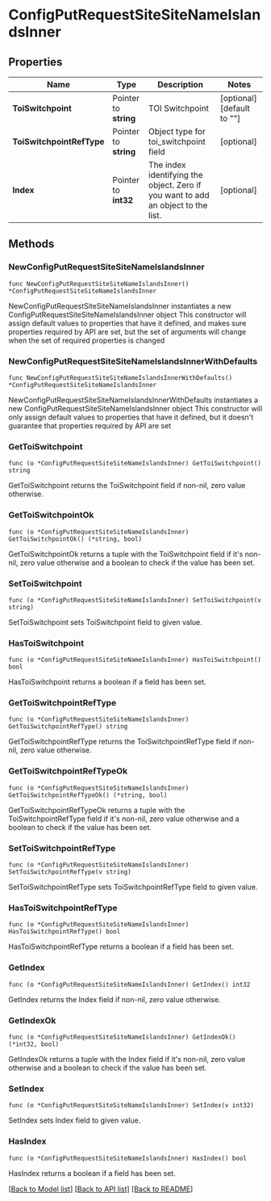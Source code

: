 # ConfigPutRequestSiteSiteNameIslandsInner

## Properties

Name | Type | Description | Notes
------------ | ------------- | ------------- | -------------
**ToiSwitchpoint** | Pointer to **string** | TOI Switchpoint | [optional] [default to ""]
**ToiSwitchpointRefType** | Pointer to **string** | Object type for toi_switchpoint field | [optional] 
**Index** | Pointer to **int32** | The index identifying the object. Zero if you want to add an object to the list. | [optional] 

## Methods

### NewConfigPutRequestSiteSiteNameIslandsInner

`func NewConfigPutRequestSiteSiteNameIslandsInner() *ConfigPutRequestSiteSiteNameIslandsInner`

NewConfigPutRequestSiteSiteNameIslandsInner instantiates a new ConfigPutRequestSiteSiteNameIslandsInner object
This constructor will assign default values to properties that have it defined,
and makes sure properties required by API are set, but the set of arguments
will change when the set of required properties is changed

### NewConfigPutRequestSiteSiteNameIslandsInnerWithDefaults

`func NewConfigPutRequestSiteSiteNameIslandsInnerWithDefaults() *ConfigPutRequestSiteSiteNameIslandsInner`

NewConfigPutRequestSiteSiteNameIslandsInnerWithDefaults instantiates a new ConfigPutRequestSiteSiteNameIslandsInner object
This constructor will only assign default values to properties that have it defined,
but it doesn't guarantee that properties required by API are set

### GetToiSwitchpoint

`func (o *ConfigPutRequestSiteSiteNameIslandsInner) GetToiSwitchpoint() string`

GetToiSwitchpoint returns the ToiSwitchpoint field if non-nil, zero value otherwise.

### GetToiSwitchpointOk

`func (o *ConfigPutRequestSiteSiteNameIslandsInner) GetToiSwitchpointOk() (*string, bool)`

GetToiSwitchpointOk returns a tuple with the ToiSwitchpoint field if it's non-nil, zero value otherwise
and a boolean to check if the value has been set.

### SetToiSwitchpoint

`func (o *ConfigPutRequestSiteSiteNameIslandsInner) SetToiSwitchpoint(v string)`

SetToiSwitchpoint sets ToiSwitchpoint field to given value.

### HasToiSwitchpoint

`func (o *ConfigPutRequestSiteSiteNameIslandsInner) HasToiSwitchpoint() bool`

HasToiSwitchpoint returns a boolean if a field has been set.

### GetToiSwitchpointRefType

`func (o *ConfigPutRequestSiteSiteNameIslandsInner) GetToiSwitchpointRefType() string`

GetToiSwitchpointRefType returns the ToiSwitchpointRefType field if non-nil, zero value otherwise.

### GetToiSwitchpointRefTypeOk

`func (o *ConfigPutRequestSiteSiteNameIslandsInner) GetToiSwitchpointRefTypeOk() (*string, bool)`

GetToiSwitchpointRefTypeOk returns a tuple with the ToiSwitchpointRefType field if it's non-nil, zero value otherwise
and a boolean to check if the value has been set.

### SetToiSwitchpointRefType

`func (o *ConfigPutRequestSiteSiteNameIslandsInner) SetToiSwitchpointRefType(v string)`

SetToiSwitchpointRefType sets ToiSwitchpointRefType field to given value.

### HasToiSwitchpointRefType

`func (o *ConfigPutRequestSiteSiteNameIslandsInner) HasToiSwitchpointRefType() bool`

HasToiSwitchpointRefType returns a boolean if a field has been set.

### GetIndex

`func (o *ConfigPutRequestSiteSiteNameIslandsInner) GetIndex() int32`

GetIndex returns the Index field if non-nil, zero value otherwise.

### GetIndexOk

`func (o *ConfigPutRequestSiteSiteNameIslandsInner) GetIndexOk() (*int32, bool)`

GetIndexOk returns a tuple with the Index field if it's non-nil, zero value otherwise
and a boolean to check if the value has been set.

### SetIndex

`func (o *ConfigPutRequestSiteSiteNameIslandsInner) SetIndex(v int32)`

SetIndex sets Index field to given value.

### HasIndex

`func (o *ConfigPutRequestSiteSiteNameIslandsInner) HasIndex() bool`

HasIndex returns a boolean if a field has been set.


[[Back to Model list]](../README.md#documentation-for-models) [[Back to API list]](../README.md#documentation-for-api-endpoints) [[Back to README]](../README.md)


